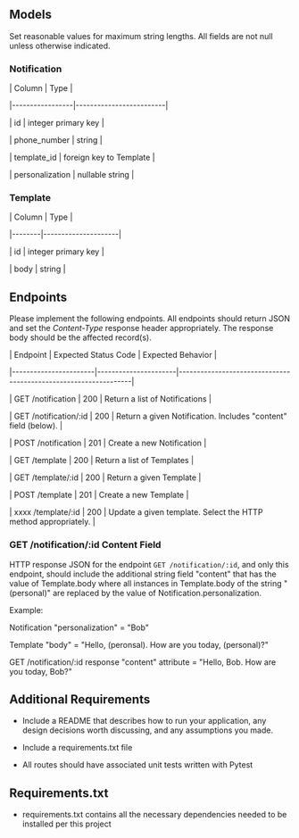 ## Models

Set reasonable values for maximum string lengths. All fields are not null unless otherwise indicated.

### Notification

| Column | Type |

|-----------------|-------------------------|

| id | integer primary key |

| phone_number | string |

| template_id | foreign key to Template |

| personalization | nullable string |

### Template

| Column | Type |

|--------|---------------------|

| id | integer primary key |

| body | string |

## Endpoints

Please implement the following endpoints. All endpoints should return JSON and set the _Content-Type_ response header appropriately. The response body should be the affected record(s).

| Endpoint | Expected Status Code | Expected Behavior |

|-----------------------|----------------------|-----------------------------------------------------------------|

| GET /notification | 200 | Return a list of Notifications |

| GET /notification/:id | 200 | Return a given Notification. Includes "content" field (below). |

| POST /notification | 201 | Create a new Notification |

| GET /template | 200 | Return a list of Templates |

| GET /template/:id | 200 | Return a given Template |

| POST /template | 201 | Create a new Template |

| xxxx /template/:id | 200 | Update a given template. Select the HTTP method appropriately. |

### GET /notification/:id Content Field

HTTP response JSON for the endpoint `GET /notification/:id`, and only this endpoint, should include the additional string field "content" that has the value of Template.body where all instances in Template.body of the string "(personal)" are replaced by the value of Notification.personalization.

Example:

Notification "personalization" = "Bob"

Template "body" = "Hello, (peronsal). How are you today, (personal)?"

GET /notification/:id response "content" attribute = "Hello, Bob. How are you today, Bob?"

## Additional Requirements

- Include a README that describes how to run your application, any design decisions worth discussing, and any assumptions you made.

- Include a requirements.txt file

- All routes should have associated unit tests written with Pytest










## Requirements.txt
- requirements.txt contains all the necessary dependencies needed to be installed per this project